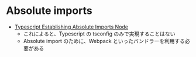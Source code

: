 # Absolute imports

- [Typescript Establishing Absolute Imports Node](https://stackoverflow.com/questions/73300926/typescript-establishing-absolute-imports-node)
  - これによると、Typescript の tsconfig のみで実現することはない
  - Absolute import のために、Webpack といったバンドラーを利用する必要がある
